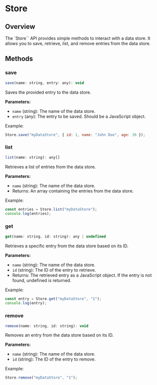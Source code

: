 # Store

## Overview

The `Store`` API provides simple methods to interact with a data store. It allows you to save, retrieve, list, and remove entries from the data store.

## Methods

### save

```javascript
save(name: string, entry: any): void
```

Saves the provided entry to the data store.

**Parameters:**

* `name` (string): The name of the data store.
* `entry` (any): The entry to be saved. Should be a JavaScript object.

Example:

```javascript
Store.save("myDataStore", { id: 1, name: "John Doe", age: 30 });
```

### list

```javascript
list(name: string): any[]
```

Retrieves a list of entries from the data store.

**Parameters:**

* `name` (string): The name of the data store.
* Returns: An array containing the entries from the data store.

Example:

```javascript
const entries = Store.list("myDataStore");
console.log(entries);
```

### get

```javascript
get(name: string, id: string): any | undefined
```

Retrieves a specific entry from the data store based on its ID.

**Parameters:**

* `name` (string): The name of the data store.
* `id` (string): The ID of the entry to retrieve.
* Returns: The retrieved entry as a JavaScript object. If the entry is not found, undefined is returned.

Example:

```javascript
const entry = Store.get("myDataStore", "1");
console.log(entry);
```

### remove

```javascript
remove(name: string, id: string): void
```

Removes an entry from the data store based on its ID.

**Parameters:**

* `name` (string): The name of the data store.
* `id` (string): The ID of the entry to remove.

Example:

```javascript
Store.remove("myDataStore", "1");
```
